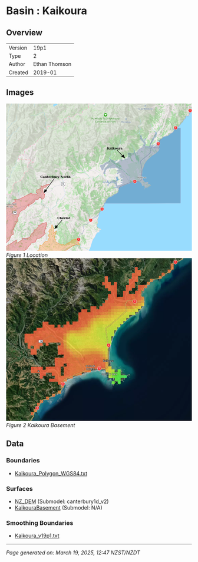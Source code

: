 # Basin : Kaikoura

## Overview
|         |                     |
|---------|---------------------|
| Version | 19p1           |
| Type    | 2        |
| Author  | Ethan Thomson            |
| Created | 2019-01           |


## Images
![](../images/basins/kaikoura.png)
*Figure 1 Location*
![](../images/basins/kaikoura_basement.png)
*Figure 2 Kaikoura Basement*

## Data
### Boundaries
- [Kaikoura_Polygon_WGS84.txt](../../velocity_modelling/Data/SI_BASINS/Kaikoura_Polygon_WGS84.txt)

### Surfaces
- [NZ_DEM](../../velocity_modelling/Data/DEM/NZ_DEM_HD.in) (Submodel: canterbury1d_v2)
- [KaikouraBasement](../../velocity_modelling/Data/SI_BASINS/Kaikoura_Basement_WGS84_v0p0.in) (Submodel: N/A)

### Smoothing Boundaries
- [Kaikoura_v19p1.txt](../../velocity_modelling/Data/Boundaries/Smoothing/Kaikoura_v19p1.txt)

---
*Page generated on: March 19, 2025, 12:47 NZST/NZDT*
